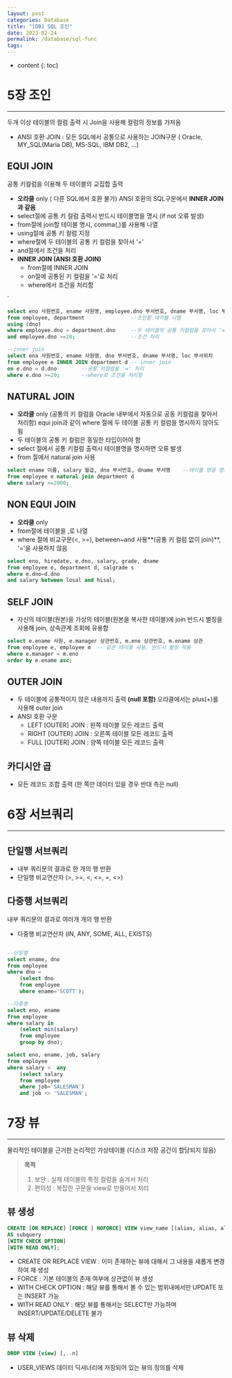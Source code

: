 ```yaml
---
layout: post
categories: Database
title: "[DB] SQL 조인"
date: 2023-02-24
permalink: /database/sql-func
tags:
---
```

* content
{: toc}





# 5장 조인

---

두개 이상 테이블의 컬럼 출력 시 Join을 사용해 컬럼의 정보를 가져옴
- ANSI 호환 JOIN : 모든 SQL에서 공통으로 사용하는 JOIN구문
    ( Oracle, MY_SQL(Maria DB), MS-SQL, IBM DB2, …)

## EQUI JOIN
공통 키컬럼을 이용해 두 테이블의 교집합 출력
- **오라클** only ( 다른 SQL에서 호환 불가) ANSI 호환의 SQL구문에서 **INNER JOIN과 같음**
- select절에 공통 키 컬럼 출력시 반드시 테이블명을 명시 (if not 오류 발생)
- from절에 join할 테이블 명시, comma(,)를 사용해 나열
- using절에 공통 키 컬럼 지정
- where절에 두 테이블의 공통 키 컬럼을 찾아서 '='
- and절에서 조건을 처리
- **INNER JOIN (ANSI 호환 JOIN)**
    - from절에 INNER JOIN
    - on절에 공통된 키 컬럼을 '='로 처리
    - where에서 조건을 처리함

`
```sql
select eno 사원번호, ename 사원명, employee.dno 부서번호, dname 부서명, loc 부서위치
from employee, department               --조인할 테이블 나열
using (dno)
where employee.dno = department.dno     --두 테이블의 공통 키컬럼을 찾아서 '=' 처리
and employee.dno >=20;                  --조건 처리

--inner join
select ena 사원번호, ename 사원명, dno 부서번호, dname 부서명, loc 부서위치
from employee e INNER JOIN department d -- inner join
on e.dno = d.dno        --공통 키컬럼을 '=' 처리
where e.dno >=20;       --where로 조건을 처리함

```

## NATURAL JOIN
- **오라클** only (공통의 키 컬럼을 Oracle 내부에서 자동으로 공동 키컬럼을 찾아서 처리함) equi join과 같이 where 절에 두 테이블 공통 키 컬럼을 명시하지 않아도 됨
- 두 테이블의 공통 키 컬럼은 동일한 타입이어야 함
- select 절에서 공통 키컬럼 출력시 테이블명을 명시하면 오류 발생
- from 절에서 natural join 사용

```sql
select ename 이름, salary 월급, dno 부서번호, dname 부서명    --테이블 명을 명시하면 안됨
from employee e natural join department d 
where salary >=2000;
```
## NON EQUI JOIN
- **오라클** only
- from절에 테이블을 ,로 나열
- where 절에 비교구문(<, >=), between~and 사용**(공통 키 컬럼 없이 join)**, '='을 사용하지 않음

```sql
select eno, hiredate, e.dno, salary, grade, dname
from employee e, department d, salgrade s
where e.dno=d.dno
and salary between losal and hisal;
```
## SELF JOIN
- 자신의 테이블(원본)을 가상의 테이블(원본을 복사한 테이블)에 join 반드시 별칭을 사용해 join, 상속관계 조회에 유용함
```sql
select e.ename 사원, e.manager 상관번호, m.eno 상관번호, m.ename 상관 
from employee e, employee m  -- 같은 테이블 사용, 반드시 별칭 적용
where e.manager = m.eno
order by e.ename asc;
```
## OUTER JOIN
- 두 테이블에 공통적이지 않은 내용까지 출력 **(null 포함)** 오라클에서는 plus(+)를 사용해 outer join
- ANSI 호환 구문
    - LEFT [OUTER] JOIN : 왼쪽 테이블 모든 레코드 출력
    - RIGHT [OUTER] JOIN : 오른쪽 테이블 모든 레코드 출력
    - FULL [OUTER] JOIN : 양쪽 테이블 모든 레코드 출력

## 카디시안 곱
- 모든 레코드 조합 출력 (한 쪽만 데이터 있을 경우 반대 측은 null)


# 6장 서브쿼리
---
## 단일행 서브쿼리
- 내부 쿼리문의 결과로 한 개의 행 반환
- 단일행 비교연산자 (>, >=, <, <=, =, <>)

## 다중행 서브쿼리
내부 쿼리문의 결과로 여러개 개의 행 반환
- 다중행 비교연산자 (IN, ANY, SOME, ALL, EXISTS)

```sql

--단일행
select ename, dno
from employee
where dno = 
	(select dno
	from employee
	where ename='SCOTT');

--다중행
select eno, ename
from employee
where salary in 
	(select min(salary)
	from employee
	group by dno);

select eno, ename, job, salary
from employee
where salary < 	any 
	(select salary
	from employee
	where job='SALESMAN')
	and job <> 'SALESMAN';
```

# 7장 뷰
---

물리적인 테이블을 근거한 논리적인 가상테이블 (디스크 저장 공간이 할당되지 않음)

> **목적**
> 1. 보안 : 실제 테이블의 특정 컬럼을 숨겨서 처리
> 2. 편의성 : 복잡한 구문을 view로 만들어서 처리


## 뷰 생성
```sql
CREATE [OR REPLACE] [FORCE | NOFORCE] VIEW view_name [(alias, alias, alias, ...)] 
AS subquery 
[WITH CHECK OPTION] 
[WITH READ ONLY];
```

- CREATE OR REPLACE VIEW : 이미 존재하는 뷰에 대해서 그 내용을 새롭게 변경하여 재 생성
- FORCE : 기본 테이블의 존재 여부에 상관없이 뷰 생성
- WITH CHECK OPTION : 해당 뷰를 통해서 볼 수 있는 범위내에서만 UPDATE 또는 INSERT 가능
- WITH READ ONLY : 해당 뷰를 통해서는 SELECT만 가능하며 INSERT/UPDATE/DELETE 불가


## 뷰 삭제
```sql
DROP VIEW {view} [,..n]
```
- USER_VIEWS 데이터 딕셔너리에 저장되어 있는 뷰의 정의를 삭제

